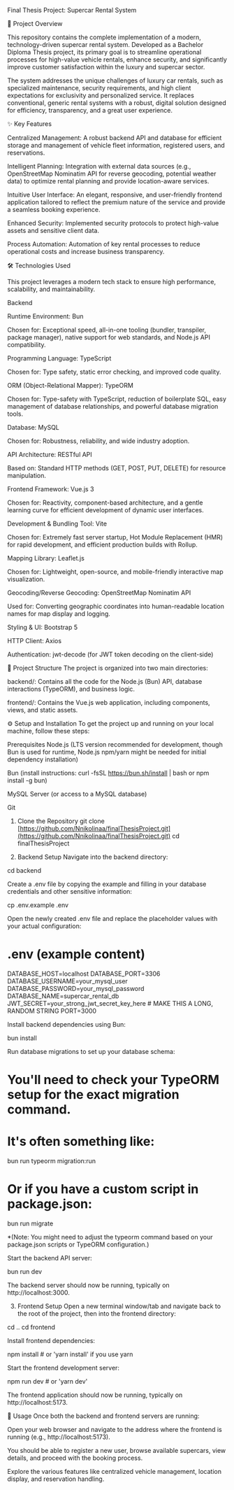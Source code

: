 Final Thesis Project: Supercar Rental System

🚀 Project Overview

This repository contains the complete implementation of a modern, technology-driven supercar rental system. Developed as a Bachelor Diploma Thesis project, its primary goal is to streamline operational processes for high-value vehicle rentals, enhance security, and significantly improve customer satisfaction within the luxury and supercar sector.

The system addresses the unique challenges of luxury car rentals, such as specialized maintenance,  security requirements, and high client expectations for exclusivity and personalized service. It replaces conventional, generic rental systems with a robust, digital solution designed for efficiency, transparency, and a great user experience.

✨ Key Features

Centralized Management: A robust backend API and database for efficient storage and management of vehicle fleet information, registered users, and reservations.

Intelligent Planning: Integration with external data sources (e.g., OpenStreetMap Nominatim API for reverse geocoding, potential weather data) to optimize rental planning and provide location-aware services.

Intuitive User Interface: An elegant, responsive, and user-friendly frontend application tailored to reflect the premium nature of the service and provide a seamless booking experience.

Enhanced Security: Implemented security protocols to protect high-value assets and sensitive client data.

Process Automation: Automation of key rental processes to reduce operational costs and increase business transparency.

🛠 Technologies Used

This project leverages a modern tech stack to ensure high performance, scalability, and maintainability.

Backend

Runtime Environment: Bun

Chosen for: Exceptional speed, all-in-one tooling (bundler, transpiler, package manager), native support for web standards, and Node.js API compatibility.

Programming Language: TypeScript

Chosen for: Type safety, static error checking, and improved code quality.

ORM (Object-Relational Mapper): TypeORM

Chosen for: Type-safety with TypeScript, reduction of boilerplate SQL, easy management of database relationships, and powerful database migration tools.

Database: MySQL

Chosen for: Robustness, reliability, and wide industry adoption.

API Architecture: RESTful API

Based on: Standard HTTP methods (GET, POST, PUT, DELETE) for resource manipulation.

Frontend
Framework: Vue.js 3

Chosen for: Reactivity, component-based architecture, and a gentle learning curve for efficient development of dynamic user interfaces.

Development & Bundling Tool: Vite

Chosen for: Extremely fast server startup, Hot Module Replacement (HMR) for rapid development, and efficient production builds with Rollup.

Mapping Library: Leaflet.js

Chosen for: Lightweight, open-source, and mobile-friendly interactive map visualization.

Geocoding/Reverse Geocoding: OpenStreetMap Nominatim API

Used for: Converting geographic coordinates into human-readable location names for map display and logging.

Styling & UI: Bootstrap 5

HTTP Client: Axios

Authentication: jwt-decode (for JWT token decoding on the client-side)

📂 Project Structure
The project is organized into two main directories:

backend/: Contains all the code for the Node.js (Bun) API, database interactions (TypeORM), and business logic.

frontend/: Contains the Vue.js web application, including components, views, and static assets.

⚙️ Setup and Installation
To get the project up and running on your local machine, follow these steps:

Prerequisites
Node.js (LTS version recommended for development, though Bun is used for runtime, Node.js npm/yarn might be needed for initial dependency installation)

Bun (install instructions: curl -fsSL https://bun.sh/install | bash or npm install -g bun)

MySQL Server (or access to a MySQL database)

Git

1. Clone the Repository
git clone [https://github.com/Nnikolinaa/finalThesisProject.git](https://github.com/Nnikolinaa/finalThesisProject.git)
cd finalThesisProject

2. Backend Setup
Navigate into the backend directory:

cd backend

Create a .env file by copying the example and filling in your database credentials and other sensitive information:

cp .env.example .env

Open the newly created .env file and replace the placeholder values with your actual configuration:

# .env (example content)
DATABASE_HOST=localhost
DATABASE_PORT=3306
DATABASE_USERNAME=your_mysql_user
DATABASE_PASSWORD=your_mysql_password
DATABASE_NAME=supercar_rental_db
JWT_SECRET=your_strong_jwt_secret_key_here # MAKE THIS A LONG, RANDOM STRING
PORT=3000

Install backend dependencies using Bun:

bun install

Run database migrations to set up your database schema:

# You'll need to check your TypeORM setup for the exact migration command.
# It's often something like:
bun run typeorm migration:run
# Or if you have a custom script in package.json:
bun run migrate

*(Note: You might need to adjust the typeorm command based on your package.json scripts or TypeORM configuration.)

Start the backend API server:

bun run dev

The backend server should now be running, typically on http://localhost:3000.

3. Frontend Setup
Open a new terminal window/tab and navigate back to the root of the project, then into the frontend directory:

cd ..
cd frontend

Install frontend dependencies:

npm install # or 'yarn install' if you use yarn

Start the frontend development server:

npm run dev # or 'yarn dev'

The frontend application should now be running, typically on http://localhost:5173.

🚀 Usage
Once both the backend and frontend servers are running:

Open your web browser and navigate to the address where the frontend is running (e.g., http://localhost:5173).

You should be able to register a new user, browse available supercars, view details, and proceed with the booking process.

Explore the various features like centralized vehicle management, location display, and reservation handling.
